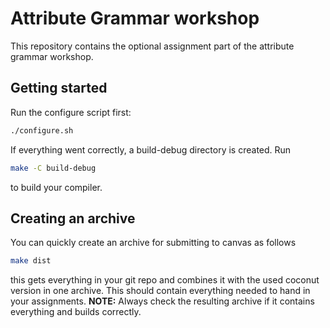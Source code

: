 # Attribute Grammar workshop
This repository contains the optional assignment part of the attribute grammar workshop.

## Getting started
Run the configure script first:
```bash
./configure.sh
```
If everything went correctly, a build-debug directory is created.
Run
```bash
make -C build-debug
```
to build your compiler.

## Creating an archive
You can quickly create an archive for submitting to canvas as follows
```bash
make dist
```
this gets everything in your git repo and combines it with the used coconut version in one archive.
This should contain everything needed to hand in your assignments.
**NOTE:** Always check the resulting archive if it contains everything and builds correctly.

